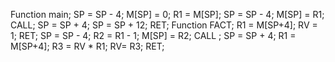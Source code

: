 Function main;
SP = SP - 4;
M[SP] = 0;
R1 = M[SP];
SP = SP - 4;
M[SP] = R1;
CALL<FACT>;
SP = SP + 4;
SP = SP + 12;
RET;
Function FACT;
R1 = M[SP+4];
RV = 1;
RET;
SP = SP - 4;
R2 = R1 - 1;
M[SP] = R2;
CALL <FACT>;
SP = SP + 4;
R1 = M[SP+4];
R3 = RV * R1;
RV= R3;
RET;

